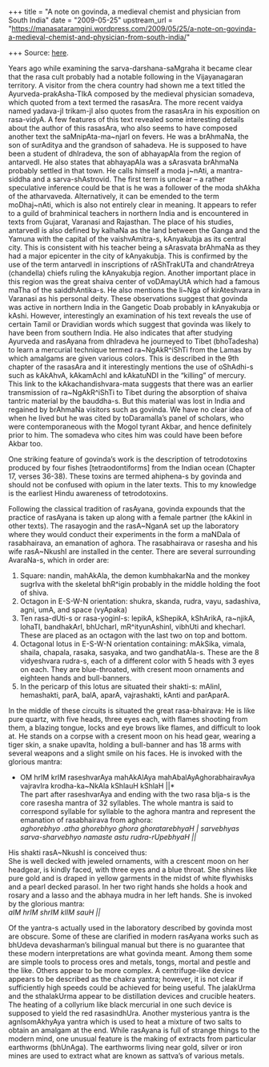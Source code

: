 +++
title = "A note on govinda, a medieval chemist and physician from South India"
date = "2009-05-25"
upstream_url = "https://manasataramgini.wordpress.com/2009/05/25/a-note-on-govinda-a-medieval-chemist-and-physician-from-south-india/"

+++
Source: [here](https://manasataramgini.wordpress.com/2009/05/25/a-note-on-govinda-a-medieval-chemist-and-physician-from-south-india/).

Years ago while examining the sarva-darshana-saMgraha it became clear
that the rasa cult probably had a notable following in the Vijayanagaran
territory. A visitor from the chera country had shown me a text titled
the Ayurveda-prakAsha-TIkA composed by the medieval physician somadeva,
which quoted from a text termed the rasasAra. The more recent vaidya
named yadava-jI trikam-jI also quotes from the rasasAra in his
exposition on rasa-vidyA. A few features of this text revealed some
interesting details about the author of this rasasAra, who also seems to
have composed another text the saMnipAta-ma\~njarI on fevers. He was a
brAhmaNa, the son of surAditya and the grandson of sahadeva. He is
supposed to have been a student of dhIradeva, the son of abhayapAla from
the region of antarvedI. He also states that abhayapAla was a sArasvata
brAhmaNa probably settled in that town. He calls himself a moda j\~nAti,
a mantra-siddha and a sarva-shAstrovid. The first term is unclear – a
rather speculative inference could be that is he was a follower of the
moda shAkha of the atharvaveda. Alternatively, it can be emended to the
term moDhaj\~nAti, which is also not entirely clear in meaning. It
appears to refer to a guild of brahminical teachers in northern India
and is encountered in texts from Gujarat, Varanasi and Rajasthan. The
place of his studies, antarvedI is also defined by kalhaNa as the land
between the Ganga and the Yamuna with the capital of the vaishvAmitra-s,
kAnyakubja as its central city. This is consistent with his teacher
being a sArasvata brAhmaNa as they had a major epicenter in the city of
kAnyakubja. This is confirmed by the use of the term antarvedI in
inscriptions of rAShTrakUTa and chandrAtreya (chandella) chiefs ruling
the kAnyakubja region. Another important place in this region was the
great shaiva center of voDAmayUtA which had a famous maTha of the
saiddhAntika-s. He also mentions the li\~Nga of kirAteshvara in Varanasi
as his personal deity. These observations suggest that govinda was
active in northern India in the Gangetic Doab probably in kAnyakubja or
kAshi. However, interestingly an examination of his text reveals the use
of certain Tamil or Dravidian words which suggest that govinda was
likely to have been from southern India. He also indicates that after
studying Ayurveda and rasAyana from dhIradeva he journeyed to Tibet
(bhoTadesha) to learn a mercurial technique termed ra\~NgAkR^iShTi from
the Lamas by which amalgams are given various colors. This is described
in the 9th chapter of the rasasAra and it interestingly mentions the use
of oShAdhi-s such as kAkAhvA, kAkamAchI and kAkatuNDI in the “killing”
of mercury. This link to the kAkachandishvara-mata suggests that there
was an earlier transmission of ra\~NgAkR^iShTi to Tibet during the
absorption of shaiva tantric material by the bauddha-s. But this
material was lost in India and regained by brAhmaNa visitors such as
govinda. We have no clear idea of when he lived but he was cited by
toDaramalla’s panel of scholars, who were contemporaneous with the Mogol
tyrant Akbar, and hence definitely prior to him. The somadeva who cites
him was could have been before Akbar too.

One striking feature of govinda’s work is the description of
tetrodotoxins produced by four fishes \[tetraodontiforms\] from the
Indian ocean (Chapter 17, verses 36-38). These toxins are termed
ahiphena-s by govinda and should not be confused with opium in the later
texts. This to my knowledge is the earliest Hindu awareness of
tetrodotoxins.

Following the classical tradition of rasAyana, govinda expounds that the
practice of rasAyana is taken up along with a female partner (the kAkinI
in other texts). The rasayogin and the rasA\~NganA set up the laboratory
where they would conduct their experiments in the form a maNDala of
rasabhairava, an emanation of aghora. The rasabhairava or rasesha and
his wife rasA\~NkushI are installed in the center. There are several
surrounding AvaraNa-s, which in order are:  
1) Square: nandin, mahAkAla, the demon kumbhakarNa and the monkey
sugrIva with the skeletal bhR^igin probably in the middle holding the
foot of shiva.  
2) Octagon in E-S-W-N orientation: shukra, skanda, rudra, vayu,
sadashiva, agni, umA, and space (vyApaka)  
3) Ten rasa-dUti-s or rasa-yoginI-s: lepikA, kShepikA, kShArikA,
ra\~njikA, lohaTI, bandhakArI, bhUcharI, mR^ityunAshinI, vibhUti and
khecharI. These are placed as an octagon with the last two on top and
bottom.  
4) Octagonal lotus in E-S-W-N orientation containing: mAkSika, vimala,
shaila, chapala, rasaka, sasyaka, and two gandhatAla-s. These are the 8
vidyeshvara rudra-s, each of a different color with 5 heads with 3 eyes
on each. They are blue-throated, with cresent moon ornaments and
eighteen hands and bull-banners.  
5) In the pericarp of this lotus are situated their shakti-s: mAlinI,
hemashakti, parA, balA, aparA, vajrashakti, kAnti and parAparA.

In the middle of these circuits is situated the great rasa-bhairava: He
is like pure quartz, with five heads, three eyes each, with flames
shooting from them, a blazing tongue, locks and eye brows like flames,
and difficult to look at. He stands on a corpse with a cresent moon on
his head gear, wearing a tiger skin, a snake upavIta, holding a
bull-banner and has 18 arms with several weapons and a slight smile on
his faces. He is invoked with the glorious mantra:  
* OM hrIM krIM raseshvarAya mahAkAlAya mahAbalAyAghorabhairavAya
vajravIra krodha-ka\~NkAla kShlauH kShlaH \|\|*  
The part after raseshvarAya and ending with the two rasa bIja-s is the
core rasesha mantra of 32 syllables. The whole mantra is said to
correspond syllable for syllable to the aghora mantra and represent the
emanation of rasabhairava from aghora:  
*aghorebhyo .atha ghorebhyo ghora ghoratarebhyaH \| sarvebhyas
sarva-sharvebhyo namaste astu rudra-rUpebhyaH \|\|*

His shakti rasA\~NkushI is conceived thus:  
She is well decked with jeweled ornaments, with a crescent moon on her
headgear, is kindly faced, with three eyes and a blue throat. She shines
like pure gold and is draped in yellow garments in the midst of white
flywhisks and a pearl decked parasol. In her two right hands she holds a
hook and rosary and a lasso and the abhaya mudra in her left hands. She
is invoked by the glorious mantra:  
*aIM hrIM shrIM klIM sauH \|\|*

Of the yantra-s actually used in the laboratory described by govinda
most are obscure. Some of these are clarified in modern rasAyana works
such as bhUdeva devasharman’s bilingual manual but there is no guarantee
that these modern interpretations are what govinda meant. Among them
some are simple tools to process ores and metals, tongs, mortal and
pestle and the like. Others appear to be more complex. A centrifuge-like
device appears to be described as the chakra yantra; however, it is not
clear if sufficiently high speeds could be achieved for being useful.
The jalakUrma and the sthalakUrma appear to be distillation devices and
crucible heaters. The heating of a collyrium like black mercurial in one
such device is supposed to yield the red rasasindhUra. Another
mysterious yantra is the agnIsomAkhyAya yantra which is used to heat a
mixture of two salts to obtain an amalgam at the end. While rasAyana is
full of strange things to the modern mind, one unusual feature is the
making of extracts from particular earthworms (bhUnAga). The earthworms
living near gold, silver or iron mines are used to extract what are
known as sattva’s of various metals.

